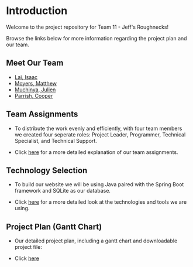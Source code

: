 # Introduction
Welcome to the project repository for Team 11 - Jeff's Roughnecks! 

Browse the links below for more information regarding the project plan and our team.


## Meet Our Team

- [Lai, Isaac](project-plan/resumes/issac-resume.md)
- [Moyers, Matthew](project-plan/resumes/matthew-resume.md)
- [Muchinya, Julien](project-plan/resumes/Julien-Muchinya.md)
- [Parrish, Cooper](project-plan/resumes/cooper-parrish_resume.md)

## Team Assignments

- To distribute the work evenly and efficiently, with four team members we created four seperate roles: Project Leader, Programmer, Technical Specialist, and Technical Support.

- Click [here](project-plan/team-assignments/team-assignments.md) for a more detailed explanation of our team assignments.

## Technology Selection
- To build our website we will be using Java paired with the Spring Boot framework and SQLite as our database.

- Click [here](project-plan/technology-selection/technology-selection.md) for a more detailed look at the technologies and tools we are using.

## Project Plan (Gantt Chart)

- Our detailed project plan, including a gantt chart and downloadable project file: 
   
- Click [here](project-plan/README.md)

